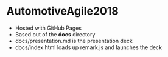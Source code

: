 # AutomotiveAgile2018

* Hosted with GitHub Pages
* Based out of the **docs** directory
* docs/presentation.md is the presentation deck
* docs/index.html loads up remark.js and launches the deck
